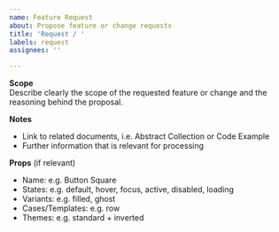 ```yaml
---
name: Feature Request
about: Propose feature or change requests
title: 'Request / '
labels: request
assignees: ''

---
```


**Scope**  
Describe clearly the scope of the requested feature or change and the reasoning behind the proposal.

**Notes**  
- Link to related documents, i.e. Abstract Collection or Code Example
- Further information that is relevant for processing

**Props** (if relevant)  
- Name: e.g. Button Square
- States: e.g. default, hover, focus, active, disabled, loading
- Variants: e.g. filled, ghost
- Cases/Templates: e.g. row
- Themes: e.g. standard + inverted